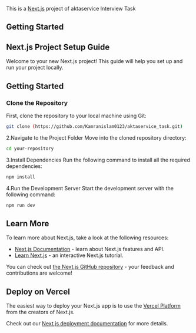 This is a [Next.js](https://nextjs.org) project of aktaservice Interview Task

## Getting Started

## Next.js Project Setup Guide

Welcome to your new Next.js project! This guide will help you set up and run your project locally.

## Getting Started

### Clone the Repository

First, clone the repository to your local machine using Git:

```bash
git clone (https://github.com/Kamranislam0123/aktaservice_task.git)
```
2.Navigate to the Project Folder
Move into the cloned repository directory:

```bash
cd your-repository
```

3.Install Dependencies
Run the following command to install all the required dependencies:
```bash
npm install
```

4.Run the Development Server
Start the development server with the following command:
```bash
npm run dev
```


## Learn More

To learn more about Next.js, take a look at the following resources:

- [Next.js Documentation](https://nextjs.org/docs) - learn about Next.js features and API.
- [Learn Next.js](https://nextjs.org/learn) - an interactive Next.js tutorial.

You can check out [the Next.js GitHub repository](https://github.com/vercel/next.js) - your feedback and contributions are welcome!

## Deploy on Vercel

The easiest way to deploy your Next.js app is to use the [Vercel Platform](https://vercel.com/new?utm_medium=default-template&filter=next.js&utm_source=create-next-app&utm_campaign=create-next-app-readme) from the creators of Next.js.

Check out our [Next.js deployment documentation](https://nextjs.org/docs/app/building-your-application/deploying) for more details.
